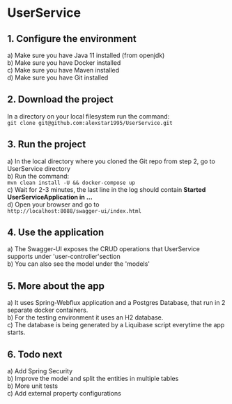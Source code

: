 # UserService

## 1. Configure the environment

a) Make sure you have Java 11 installed (from openjdk) \
b) Make sure you have Docker installed \
c) Make sure you have Maven installed \
d) Make sure you have Git installed

## 2. Download the project

In a directory on your local filesystem run the command: \
``git clone git@github.com:alexstar1995/UserService.git``
  
## 3. Run the project
a) In the local directory where you cloned the Git repo from step 2, go to UserService directory \
b) Run the command: \
``mvn clean install -U && docker-compose up`` \
c) Wait for 2-3 minutes, the last line in the log should contain **Started UserServiceApplication in ...** \
d) Open your browser and go to \
``http://localhost:8088/swagger-ui/index.html``

## 4. Use the application

a) The Swagger-UI exposes the CRUD operations that UserService supports under 'user-controller'section \
b) You can also see the model under the 'models'

## 5. More about the app
a) It uses Spring-Webflux application and a Postgres Database, that run in 2 separate docker containers. \
b) For the testing environment it uses an H2 database. \
c) The database is being generated by a Liquibase script everytime the app starts.

## 6. Todo next
 a) Add Spring Security \
 b) Improve the model and split the entities in multiple tables \
 b) More unit tests \
 c) Add external property configurations
